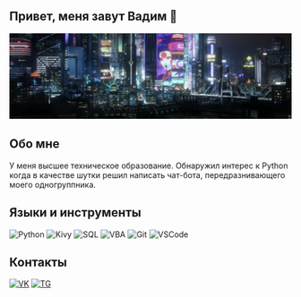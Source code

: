 ## Привет, меня завут Вадим 👋

![Header](https://github.com/makarov-vadim/makarov-vadim/blob/main/assets/header.png)

## Обо мне
У меня высшее техническое образование. Обнаружил интерес к Python когда в качестве шутки решил написать чат-бота, передразнивающего моего одногруппника.

<!--
## Мои достижения
### Пройденные курсы

## Мои проекты
-->
## Языки и инструменты
![Python](https://img.shields.io/badge/-Python-black?style=for-the-badge&logo=python)
![Kivy](https://img.shields.io/badge/-Kivy-black?style=for-the-badge&logo=kivy)
![SQL](https://img.shields.io/badge/-SQL-black?style=for-the-badge&logo=sql)
![VBA](https://img.shields.io/badge/-VBA-black?style=for-the-badge&logo=vba)
![Git](https://img.shields.io/badge/-Git-black?style=for-the-badge&logo=git)
![VSCode](https://img.shields.io/badge/-VSCode-black?style=for-the-badge&logo=VSCode)

## Контакты
[![VK](https://img.shields.io/badge/-VK-black?style=for-the-badge&logo=VK)](https://vk.com/this_link_is_wrong)
[![TG](https://img.shields.io/badge/-TG-black?style=for-the-badge&logo=telegram)](https://t.me/evph000)

